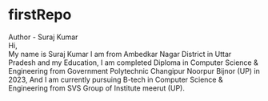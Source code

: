 # firstRepo
Author - Suraj Kumar
<br> Hi, <br> 
  My name is Suraj Kumar
  I am from Ambedkar Nagar District in Uttar Pradesh
  and my Education, I am completed Diploma in Computer Science & Engineering 
  from Government Polytechnic Changipur Noorpur Bijnor (UP) in 2023,
  And I am currently pursuing B-tech in Computer Science & Engineering 
  from SVS Group of Institute meerut (UP).
